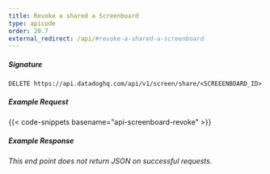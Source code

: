 ```yaml
---
title: Revoke a shared a Screenboard
type: apicode
order: 20.7
external_redirect: /api/#revoke-a-shared-a-screenboard
---
```


##### Signature
`DELETE https://api.datadoghq.com/api/v1/screen/share/<SCREEENBOARD_ID>`
##### Example Request
{{< code-snippets basename="api-screenboard-revoke" >}}
##### Example Response
*This end point does not return JSON on successful requests.*


